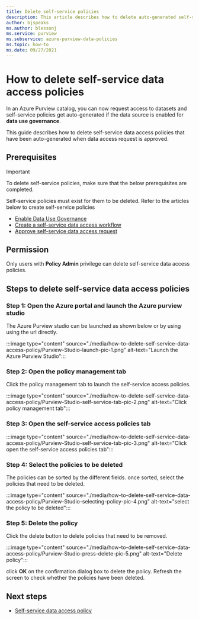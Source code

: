 ```yaml
---
title: Delete self-service policies 
description: This article describes how to delete auto-generated self-service policies 
author: bjspeaks
ms.author: blessonj
ms.service: purview
ms.subservice: azure-purview-data-policies
ms.topic: how-to
ms.date: 09/27/2021
---
```

# How to delete self-service data access policies

In an Azure Purview catalog, you can now request access to datasets and self-service policies get auto-generated if the  data source is enabled for **data use governance**.

This guide describes how to delete self-service data access policies that have been auto-generated when data access request is approved.

## Prerequisites

> [!IMPORTANT]
> To delete self-service policies, make sure that the below prerequisites are completed.

Self-service policies must exist for them to be deleted. Refer to the articles below to create
self-service policies

- [Enable Data Use Governance](./how-to-enable-data-use-governance.md)
- [Create a self-service data access workflow](./how-to-workflow-self-service-data-access-hybrid.md)
- [Approve self-service data access request](how-to-workflow-manage-requests-approvals.md)

## Permission

Only users with **Policy Admin** privilege can delete self-service data access policies.

## Steps to delete self-service data access policies

### Step 1: Open the Azure portal and launch the Azure purview studio 

The Azure Purview studio can be launched as shown below or by using using the url directly.

:::image type="content" source="./media/how-to-delete-self-service-data-access-policy/Purview-Studio-launch-pic-1.png" alt-text="Launch the Azure Purview Studio":::

### Step 2: Open the policy management tab

Click the policy management tab to launch the self-service access policies.

:::image type="content" source="./media/how-to-delete-self-service-data-access-policy/Purview-Studio-self-service-tab-pic-2.png" alt-text="Click policy management tab":::

### Step 3: Open the self-service access policies tab

:::image type="content" source="./media/how-to-delete-self-service-data-access-policy/Purview-Studio-self-service-tab-pic-3.png" alt-text="Click open the self-service access policies tab":::


### Step 4: Select the policies to be deleted

The policies can be sorted by the different fields. once sorted, select the policies that need to be deleted.

:::image type="content" source="./media/how-to-delete-self-service-data-access-policy/Purview-Studio-selecting-policy-pic-4.png" alt-text="select the policy to be deleted":::

### Step 5: Delete the policy

Click the delete button to delete policies that need to be removed. 

:::image type="content" source="./media/how-to-delete-self-service-data-access-policy/Purview-Studio-press-delete-pic-5.png" alt-text="Delete policy":::

click **OK** on the confirmation dialog box to delete the policy. Refresh the screen to check whether the policies have been deleted.

## Next steps

- [Self-service data access policy](./concept-self-service-data-access-policy.md)
